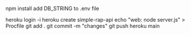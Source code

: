 npm install
add DB_STRING to .env file

heroku login -i
heroku create simple-rap-api
echo "web: node server.js" > Procfile
git add . 
git commit -m "changes"
git push heroku main